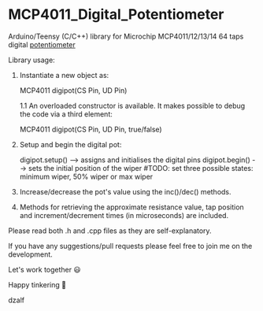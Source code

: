 # MCP4011_Digital_Potentiometer

Arduino/Teensy (C/C++) library for Microchip MCP4011/12/13/14 64 taps digital [potentiometer](http://ww1.microchip.com/downloads/en/DeviceDoc/20001978D.pdf)

Library usage:

1. Instantiate a new object as:

      MCP4011 digipot(CS Pin, UD Pin)
      
    1.1 An overloaded constructor is available. It makes possible to debug the code via a third element:
      
      MCP4011 digipot(CS Pin, UD Pin, true/false) 
      
2. Setup and begin the digital pot:
    
    digipot.setup() --> assigns and initialises the digital pins
    digipot.begin() --> sets the initial position of the wiper 
                        #TODO: set three possible states: minimum wiper, 50% wiper or max wiper
    
3. Increase/decrease the pot's value using the inc()/dec() methods.

4. Methods for retrieving the approximate resistance value, tap position and increment/decrement times (in microseconds) are included.

Please read both .h and .cpp files as they are self-explanatory.

If you have any suggestions/pull requests please feel free to join me on the development.

Let's work together :smiley:

Happy tinkering :beer:

dzalf
